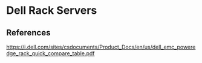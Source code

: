 # Dell Rack Servers

## References

https://i.dell.com/sites/csdocuments/Product_Docs/en/us/dell_emc_poweredge_rack_quick_compare_table.pdf

